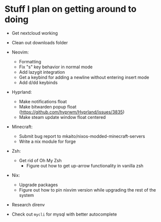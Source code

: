 # Stuff I plan on getting around to doing

+ Get nextcloud working
+ Clean out downloads folder

+ Neovim:
  + Formatting
  + Fix "s" key behavior in normal mode
  + Add lazygit integration
  + Get a keybind for adding a newline without entering insert mode
  + Add <leader>d/dd keybinds

+ Hyprland:
  + Make notifications float
  + Make bitwarden popup float (https://github.com/hyprwm/Hyprland/issues/3835)
  + Make steam update window float centered

+ Minecraft:
  + Submit bug report to mkaito/nixos-modded-minecraft-servers
  + Write a nix module for forge

+ Zsh:
  + Get rid of Oh My Zsh
    + Figure out how to get up-arrow functionality in vanilla zsh

+ Nix:
  + Upgrade packages
  + Figure out how to pin nixvim version while upgrading the rest of the system

+ Research direnv
+ Check out `mycli` for mysql with better autocomplete
